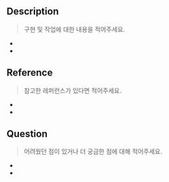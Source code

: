 ## Description

> 구현 및 작업에 대한 내용을 적어주세요.

-
-

## Reference

> 참고한 레퍼런스가 있다면 적어주세요.

-
-

## Question

> 어려웠던 점이 있거나 더 궁금한 점에 대해 적어주세요.

-
-
